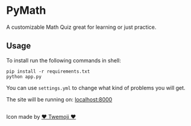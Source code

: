 # PyMath
A customizable Math Quiz great for learning or just practice.

## Usage
To install run the following commands in shell:
```
pip install -r requirements.txt
python app.py 
```

You can use `settings.yml` to change what kind of problems you will get.

The site will be running on: [localhost:8000](http://localhost:8000/)

##

Icon made by [♥ Twemoji ♥](https://twemoji.twitter.com/)
